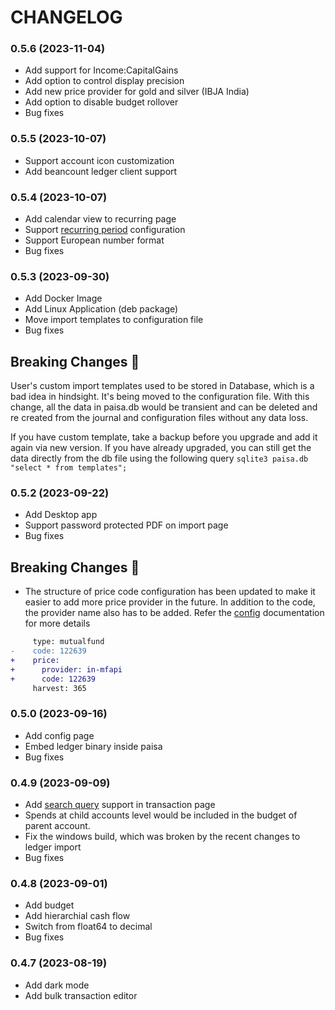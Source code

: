 # CHANGELOG

### 0.5.6 (2023-11-04)

* Add support for Income:CapitalGains
* Add option to control display precision
* Add new price provider for gold and silver (IBJA India)
* Add option to disable budget rollover
* Bug fixes

### 0.5.5 (2023-10-07)

* Support account icon customization
* Add beancount ledger client support

### 0.5.4 (2023-10-07)

* Add calendar view to recurring page
* Support [recurring period](https://paisa.fyi/reference/recurring/#period) configuration
* Support European number format
* Bug fixes

### 0.5.3 (2023-09-30)

* Add Docker Image
* Add Linux Application (deb package)
* Move import templates to configuration file
* Bug fixes

## Breaking Changes :rotating_light:

User's custom import templates used to be stored in Database, which is
a bad idea in hindsight. It's being moved to the configuration
file. With this change, all the data in paisa.db would be transient
and can be deleted and re created from the journal and configuration
files without any data loss.

If you have custom template, take a backup before you upgrade and add
it again via new version. If you have already upgraded, you can still
get the data directly from the db file using the following query
`sqlite3 paisa.db "select * from templates";`

### 0.5.2 (2023-09-22)

* Add Desktop app
* Support password protected PDF on import page
* Bug fixes

## Breaking Changes :rotating_light:

* The structure of price code configuration has been updated to make
  it easier to add more price provider in the future. In addition to
  the code, the provider name also has to be added. Refer the
  [config](https://paisa.fyi/reference/config/) documentation for more details

```diff
     type: mutualfund
-    code: 122639
+    price:
+      provider: in-mfapi
+      code: 122639
     harvest: 365
```


### 0.5.0 (2023-09-16)

* Add config page
* Embed ledger binary inside paisa
* Bug fixes

### 0.4.9 (2023-09-09)

* Add [search query](https://paisa.fyi/reference/bulk-edit/#search) support in transaction page
* Spends at child accounts level would be included in the budget of
  parent account.
* Fix the windows build, which was broken by the recent changes to
  ledger import
* Bug fixes

### 0.4.8 (2023-09-01)

* Add budget
* Add hierarchial cash flow
* Switch from float64 to decimal
* Bug fixes


### 0.4.7 (2023-08-19)

* Add dark mode
* Add bulk transaction editor
